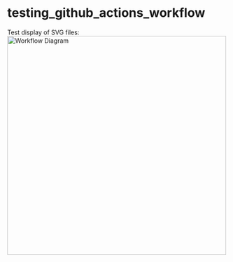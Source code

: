 # testing_github_actions_workflow

Test display of SVG files:
<img src="cp-rtp-tool - 🚀 Prepare RTP (Run RTP Checks) - workflow diagram.svg" alt="Workflow Diagram" width="500">

